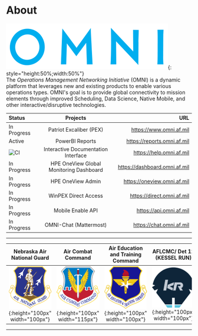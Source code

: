 # About
![image](img/omni_text_blue.png){: style="height:50%;width:50%"}  
The _Operations Management Networking Initiative_ (OMNI) is a dynamic platform that leverages new and existing products to enable various operations types. OMNI's goal is to provide global connectivity to mission elements through improved Scheduling, Data Science, Native Mobile, and other interactive/disruptive technologies.

| Status | Projects | URL |
| :------------ | :------------: | ------------: |
| In Progress | Patriot Excaliber (PEX) | https://www.omni.af.mil |
| Active | PowerBI Reports | https://reports.omni.af.mil |
| ![CI](https://github.com/allebone/help.omni.af.mil/workflows/CI/badge.svg?branch=master) | Interactive Documentation Interface | https://help.omni.af.mil |
| In Progress | HPE OneView Global Monitoring Dashboard | https://dashboard.omni.af.mil |
| In Progress | HPE OneView Admin | https://oneview.omni.af.mil |
| In Progress | WinPEX Direct Access | https://direct.omni.af.mil |
| In Progress | Mobile Enable API | https://api.omni.af.mil |
| In Progress | OMNI-Chat (Mattermost) | https://chat.omni.af.mil |

---

| Nebraska Air National Guard | Air Combat Command | Air Education and Training Command | AFLCMC/ Det 12 (KESSEL RUN) | PEO-BES (BESPIN) |
| :------------: | :------------: | :------------: | :------------: | :------------: |
| ![image](img/ang.png){:height="100px" width="100px"} | ![image](img/ACC.png){:height="100px" width="115px"} | ![image](img/aetc.png){:height="100px" width="100px"} | ![image](img/KR.png){:height="100px" width="100px"} | ![image](img/BESPIN.png){:height="100px" width="100px"} |

---
